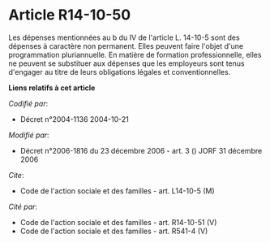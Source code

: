 # Article R14-10-50

Les dépenses mentionnées au b du IV de l'article L. 14-10-5 sont des dépenses à caractère non permanent. Elles peuvent faire
l'objet d'une programmation pluriannuelle. En matière de formation professionnelle, elles ne peuvent se substituer aux
dépenses que les employeurs sont tenus d'engager au titre de leurs obligations légales et conventionnelles.

**Liens relatifs à cet article**

_Codifié par_:

  - Décret n°2004-1136 2004-10-21

_Modifié par_:

  - Décret n°2006-1816 du 23 décembre 2006 - art. 3 () JORF 31 décembre 2006

_Cite_:

  - Code de l'action sociale et des familles - art. L14-10-5 (M)

_Cité par_:

  - Code de l'action sociale et des familles - art. R14-10-51 (V)
  - Code de l'action sociale et des familles - art. R541-4 (V)
